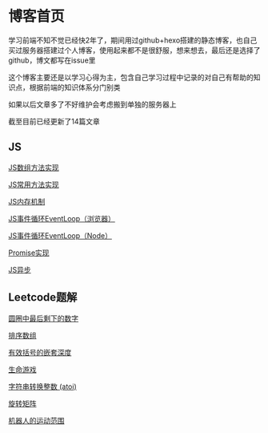 # 博客首页

学习前端不知不觉已经快2年了，期间用过github+hexo搭建的静态博客，也自己买过服务器搭建过个人博客，使用起来都不是很舒服，想来想去，最后还是选择了github，博文都写在issue里

这个博客主要还是以学习心得为主，包含自己学习过程中记录的对自己有帮助的知识点，根据前端的知识体系分门别类

如果以后文章多了不好维护会考虑搬到单独的服务器上

截至目前已经更新了14篇文章

## JS

[JS数组方法实现](https://github.com/liuxiangdada/blog/issues/1)

[JS常用方法实现](https://github.com/liuxiangdada/blog/issues/2)

[JS内存机制](https://github.com/liuxiangdada/blog/issues/4)

[JS事件循环EventLoop（浏览器）](https://github.com/liuxiangdada/blog/issues/5)

[JS事件循环EventLoop（Node）](https://github.com/liuxiangdada/blog/issues/7)

[Promise实现](https://github.com/liuxiangdada/blog/issues/10)

[JS异步](https://github.com/liuxiangdada/blog/issues/13)


## Leetcode题解

[圆圈中最后剩下的数字](https://github.com/liuxiangdada/blog/issues/3)

[排序数组](https://github.com/liuxiangdada/blog/issues/6)

[有效括号的嵌套深度](https://github.com/liuxiangdada/blog/issues/8)

[生命游戏](https://github.com/liuxiangdada/blog/issues/9)

[字符串转换整数 (atoi)](https://github.com/liuxiangdada/blog/issues/11)

[旋转矩阵](https://github.com/liuxiangdada/blog/issues/12)

[机器人的运动范围](https://github.com/liuxiangdada/blog/issues/14)
